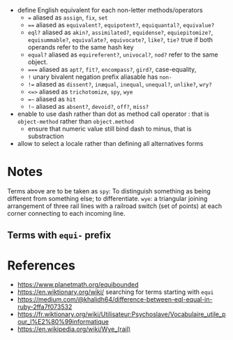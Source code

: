 - define English equivalent for each non-letter methods/operators
  - `=` aliased as `assign`, `fix`, `set`
  - `==` aliased as `equivalent?`, `equipotent?`, `equiquantal?`, `equivalue?`
  - `eql?` aliased as `akin?`, `assimilated?`, `equidense?`, `equiepitomize?`,  `equisummable?`, `equivalate?`, `equivocate?`, `like?`, `tie?`
      true if both operands refer to the same hash key
  - `equal?` aliased as `equireferent?`, `univocal?`, `nod?`
      refer to the same object.
  - `===` aliased as `apt?`, `fit?`, `encompass?`, `gird?`,
      case-equality,
  - `!` unary bivalent negation prefix aliasable has `non-`
  - `!=` aliased as `dissent?`, `inæqual`, `inequal`, `unequal?`, `unlike?`, `wry?`
  - `<=>` aliased as `trichotomize`, `spy`, `wye`
  - `=~` aliased as `hit`
  - `!~` aliased as `absent?`, `devoid?`, `off?`, `miss?`
- enable to use dash rather than dot as method call operator :
  that is `object-method` rather than `object.method`
  - ensure that numeric value still bind dash to minus, that is substraction
- allow to select a locale rather than defining all alternatives forms

# Notes
Terms above are to be taken as
`spy`:  To distinguish something as being different from something else; to differentiate.
`wye`:  a triangular joining arrangement of three rail lines with a railroad switch (set of points) at each corner connecting to each incoming line.

## Terms with `equi-` prefix

# References

- https://www.planetmath.org/equibounded
- https://en.wiktionary.org/wiki/ searching for terms starting with `equi`
- https://medium.com/@khalidh64/difference-between-eql-equal-in-ruby-2ffa7f073532
- https://fr.wiktionary.org/wiki/Utilisateur:Psychoslave/Vocabulaire_utile_pour_l%E2%80%99informatique
- https://en.wikipedia.org/wiki/Wye_(rail)
